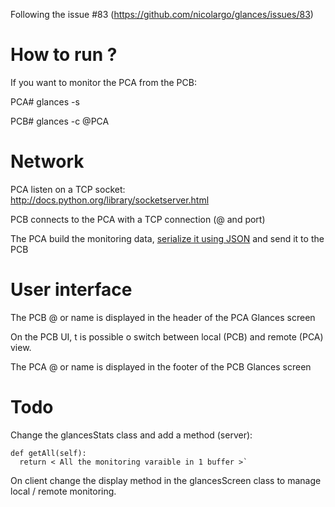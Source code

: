 Following  the issue #83 (https://github.com/nicolargo/glances/issues/83)

# How to run ?

If you want to monitor the PCA from the PCB:

PCA# glances -s

PCB# glances -c @PCA

# Network

PCA listen on a TCP socket: http://docs.python.org/library/socketserver.html

PCB connects to the PCA with a TCP connection (@ and port)

The PCA build the monitoring data, [serialize it using JSON](http://docs.python.org/library/json.html) and send it to the PCB

# User interface

The PCB @ or name is displayed in the header of the PCA Glances screen

On the PCB UI, t is possible o switch between local (PCB) and remote (PCA) view.

The PCA @ or name is displayed in the footer of the PCB Glances screen

# Todo

Change the glancesStats class and add a method (server):

    def getAll(self):
      return < All the monitoring varaible in 1 buffer >` 

On client change the display method in the glancesScreen class to manage local / remote monitoring.